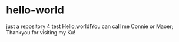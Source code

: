 # hello-world
just a repository 4 test
Hello,world!You can call me Connie or Maoer;
Thankyou for visiting my Ku!
